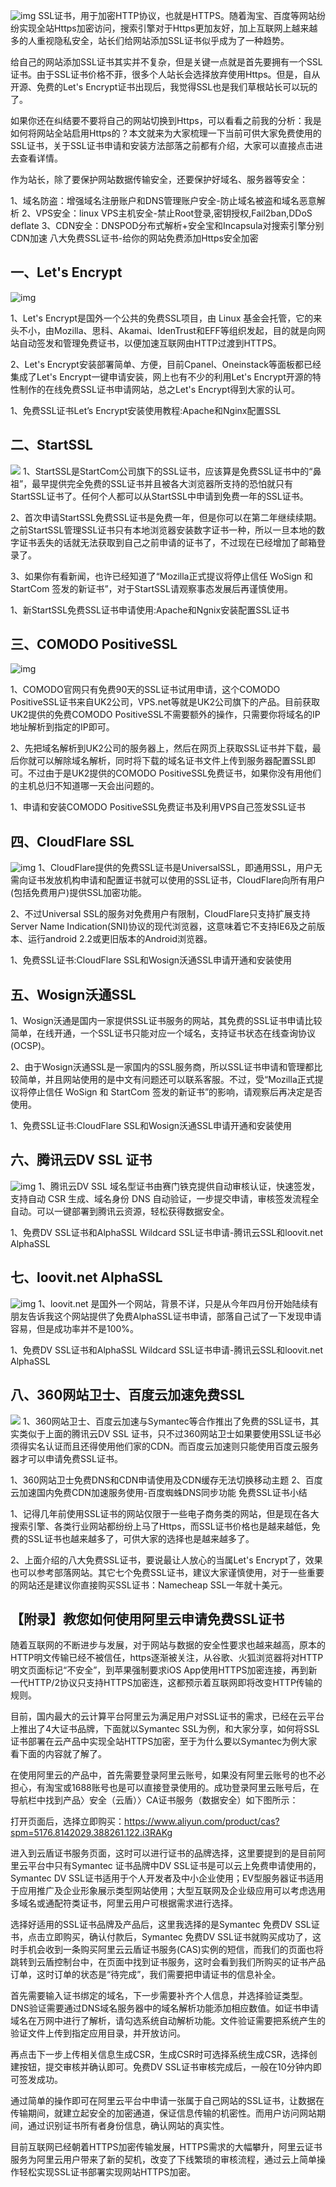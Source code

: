 ![img](/static/image/38623091724161.png)
SSL证书，用于加密HTTP协议，也就是HTTPS。随着淘宝、百度等网站纷纷实现全站Https加密访问，搜索引擎对于Https更加友好，加上互联网上越来越多的人重视隐私安全，站长们给网站添加SSL证书似乎成为了一种趋势。

给自己的网站添加SSL证书其实并不复杂，但是关键一点就是首先要拥有一个SSL证书。由于SSL证书价格不菲，很多个人站长会选择放弃使用Https。但是，自从开源、免费的Let's Encrypt证书出现后，我觉得SSL也是我们草根站长可以玩的了。

如果你还在纠结要不要将自己的网站切换到Https，可以看看之前我的分析：我是如何将网站全站启用Https的？本文就来为大家梳理一下当前可供大家免费使用的SSL证书，关于SSL证书申请和安装方法部落之前都有介绍，大家可以直接点击进去查看详情。

作为站长，除了要保护网站数据传输安全，还要保护好域名、服务器等安全：

1、域名防盗：增强域名注册账户和DNS管理账户安全-防止域名被盗和域名恶意解析
2、VPS安全：linux VPS主机安全-禁止Root登录,密钥授权,Fail2ban,DDoS deflate
3、CDN安全：DNSPOD分布式解析+安全宝和Incapsula对搜索引擎分别CDN加速
八大免费SSL证书-给你的网站免费添加Https安全加密

## 一、Let's Encrypt

![img](/static/image/38623091724162.png)

1、Let's Encrypt是国外一个公共的免费SSL项目，由 Linux 基金会托管，它的来头不小，由Mozilla、思科、Akamai、IdenTrust和EFF等组织发起，目的就是向网站自动签发和管理免费证书，以便加速互联网由HTTP过渡到HTTPS。

2、Let's Encrypt安装部署简单、方便，目前Cpanel、Oneinstack等面板都已经集成了Let's Encrypt一键申请安装，网上也有不少的利用Let's Encrypt开源的特性制作的在线免费SSL证书申请网站，总之Let's Encrypt得到大家的认可。

1、免费SSL证书Let’s Encrypt安装使用教程:Apache和Nginx配置SSL
## 二、StartSSL
 ![](/static/image/38623091724163.png)
 1、StartSSL是StartCom公司旗下的SSL证书，应该算是免费SSL证书中的“鼻祖”，最早提供完全免费的SSL证书并且被各大浏览器所支持的恐怕就只有StartSSL证书了。任何个人都可以从StartSSL中申请到免费一年的SSL证书。

2、首次申请StartSSL免费SSL证书是免费一年，但是你可以在第二年继续续期。之前StartSSL管理SSL证书只有本地浏览器安装数字证书一种，所以一旦本地的数字证书丢失的话就无法获取到自己之前申请的证书了，不过现在已经增加了邮箱登录了。

3、如果你有看新闻，也许已经知道了“Mozilla正式提议将停止信任 WoSign 和 StartCom 签发的新证书”，对于StartSSL请观察事态发展后再谨慎使用。

1、新StartSSL免费SSL证书申请使用:Apache和Ngnix安装配置SSL证书
## 三、COMODO PositiveSSL

![img](/static/image/38623091724164.png)

1、COMODO官网只有免费90天的SSL证书试用申请，这个COMODO PositiveSSL证书来自UK2公司，VPS.net等就是UK2公司旗下的产品。目前获取UK2提供的免费COMODO PositiveSSL不需要额外的操作，只需要你将域名的IP地址解析到指定的IP即可。

2、先把域名解析到UK2公司的服务器上，然后在网页上获取SSL证书并下载，最后你就可以解除域名解析，同时将下载的域名证书文件上传到服务器配置SSL即可。不过由于是UK2提供的COMODO PositiveSSL免费证书，如果你没有用他们的主机总归不知道哪一天会出问题的。

1、申请和安装COMODO PositiveSSL免费证书及利用VPS自己签发SSL证书
## 四、CloudFlare SSL
![img](/static/image/38623091724165.png)
1、CloudFlare提供的免费SSL证书是UniversalSSL，即通用SSL，用户无需向证书发放机构申请和配置证书就可以使用的SSL证书，CloudFlare向所有用户(包括免费用户)提供SSL加密功能。

2、不过Universal SSL的服务对免费用户有限制，CloudFlare只支持扩展支持Server Name Indication(SNI)协议的现代浏览器，这意味着它不支持IE6及之前版本、运行android 2.2或更旧版本的Android浏览器。

1、免费SSL证书:CloudFlare SSL和Wosign沃通SSL申请开通和安装使用
## 五、Wosign沃通SSL
1、Wosign沃通是国内一家提供SSL证书服务的网站，其免费的SSL证书申请比较简单，在线开通，一个SSL证书只能对应一个域名，支持证书状态在线查询协议(OCSP)。

2、由于Wosign沃通SSL是一家国内的SSL服务商，所以SSL证书申请和管理都比较简单，并且网站使用的是中文有问题还可以联系客服。不过，受“Mozilla正式提议将停止信任 WoSign 和 StartCom 签发的新证书”的影响，请观察后再决定是否使用。

1、免费SSL证书:CloudFlare SSL和Wosign沃通SSL申请开通和安装使用
## 六、腾讯云DV SSL 证书
![img](/static/image/38623091724167.png)
1、腾讯云DV SSL 域名型证书由赛门铁克提供自动审核认证，快速签发，支持自动 CSR 生成、域名身份 DNS 自动验证，一步提交申请，审核签发流程全自动。可以一键部署到腾讯云资源，轻松获得数据安全。

1、免费DV SSL证书和AlphaSSL Wildcard SSL证书申请-腾讯云SSL和loovit.net AlphaSSL
## 七、loovit.net AlphaSSL
![img](/static/image/38623091724168.png)
1、loovit.net 是国外一个网站，背景不详，只是从今年四月份开始陆续有朋友告诉我这个网站提供了免费AlphaSSL证书申请，部落自己试了一下发现申请容易，但是成功率并不是100%。

1、免费DV SSL证书和AlphaSSL Wildcard SSL证书申请-腾讯云SSL和loovit.net AlphaSSL
## 八、360网站卫士、百度云加速免费SSL
![](/static/image/38623091724169.png)
1、360网站卫士、百度云加速与Symantec等合作推出了免费的SSL证书，其实类似于上面的腾讯云DV SSL 证书，只不过360网站卫士如果要使用SSL证书必须得实名认证而且还得使用他们家的CDN。而百度云加速则只能使用百度云服务器才可以申请免费SSL证书。

1、360网站卫士免费DNS和CDN申请使用及CDN缓存无法切换移动主题
2、百度云加速国内免费CDN加速服务使用-百度蜘蛛DNS同步功能
免费SSL证书小结

1、记得几年前使用SSL证书的网站仅限于一些电子商务类的网站，但是现在各大搜索引擎、各类行业网站都纷纷上马了Https，而SSL证书价格也是越来越低，免费的SSL证书也越来越多了，可供大家的选择也是越来越多了。

2、上面介绍的八大免费SSL证书，要说最让人放心的当属Let's Encrypt了，效果也可以参考部落网站。其它七个免费SSL证书，建议大家谨慎使用，对于一些重要的网站还是建议你直接购买SSL证书：Namecheap SSL一年就十美元。



## 【附录】教您如何使用阿里云申请免费SSL证书


随着互联网的不断进步与发展，对于网站与数据的安全性要求也越来越高，原本的HTTP明文传输已经不被信任，https逐渐被关注，从谷歌、火狐浏览器将对HTTP明文页面标记“不安全”，到苹果强制要求iOS App使用HTTPS加密连接，再到新一代HTTP/2协议只支持HTTPS加密连，这都预示着互联网即将改变HTTP传输的规则。

目前，国内最大的云计算平台阿里云为满足用户对SSL证书的需求，已经在云平台上推出了4大证书品牌，下面就以Symantec SSL为例，和大家分享，如何将SSL证书部署在云产品中实现全站HTTPS加密，至于为什么要以Symantec为例大家看下面的内容就了解了。



在使用阿里云的产品中，首先需要登录阿里云账号，如果没有阿里云账号的也不必担心，有淘宝或1688账号也是可以直接登录使用的。成功登录阿里云账号后，在导航栏中找到产品〉安全（云盾）〉CA证书服务（数据安全）如下图所示：

打开页面后，选择立即购买：https://www.aliyun.com/product/cas?spm=5176.8142029.388261.122.i3RAKg



进入到云盾证书服务页面，这时可以进行证书的品牌选择，这里要提到的是目前阿里云平台中只有Symantec 证书品牌中DV SSL证书是可以云上免费申请使用的，Symantec DV SSL证书适用于个人开发者及中小企业使用；EV型服务器证书适用于应用推广及企业形象展示类型网站使用；大型互联网及企业级应用可以考虑选用多域名或通配符类证书，阿里云用户可根据需求进行选择。



选择好适用的SSL证书品牌及产品后，这里我选择的是Symantec 免费DV SSL证书，点击立即购买，确认付款后，Symantec 免费DV SSL证书就购买成功了，这时手机会收到一条购买阿里云云盾证书服务(CAS)实例的短信，而我们的页面也将跳转到云盾控制台中，在页面中找到证书服务，这时会看到我们所购买的证书产品订单，这时订单的状态是“待完成”，我们需要把申请证书的信息补全。



首先需要输入证书绑定的域名，下一步需要补齐个人信息，并选择验证类型。DNS验证需要通过DNS域名服务器中的域名解析功能添加相应数值。如证书申请域名在万网中进行了解析，请勾选系统自动解析功能。文件验证需要把系统产生的验证文件上传到指定应用目录，并开放访问。

再点击下一步上传相关信息生成CSR，生成CSR时可选择系统生成CSR，选择创建按钮，提交审核并确认即可。免费DV SSL证书审核完成后，一般在10分钟内即可签发成功。





通过简单的操作即可在阿里云平台中申请一张属于自己网站的SSL证书，让数据在传输期间，就建立起安全的加密通道，保证信息传输的机密性。而用户访问网站期间，通过识别证书所有者身份信息，确认网站的真实性。

目前互联网已经朝着HTTPS加密传输发展，HTTPS需求的大幅攀升，阿里云证书服务为阿里云用户带来了新的契机，改变了下线繁琐的审核流程，通过云上简单操作轻松实现SSL证书部署实现网站HTTPS加密。

 
